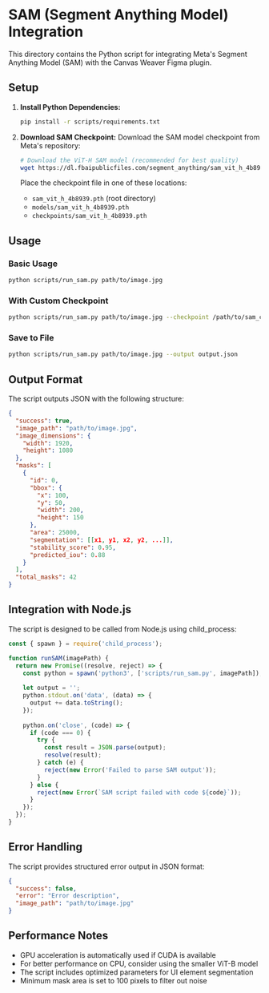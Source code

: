 # SAM (Segment Anything Model) Integration

This directory contains the Python script for integrating Meta's Segment Anything Model (SAM) with the Canvas Weaver Figma plugin.

## Setup

1. **Install Python Dependencies:**
   ```bash
   pip install -r scripts/requirements.txt
   ```

2. **Download SAM Checkpoint:**
   Download the SAM model checkpoint from Meta's repository:
   ```bash
   # Download the ViT-H SAM model (recommended for best quality)
   wget https://dl.fbaipublicfiles.com/segment_anything/sam_vit_h_4b8939.pth
   ```
   
   Place the checkpoint file in one of these locations:
   - `sam_vit_h_4b8939.pth` (root directory)
   - `models/sam_vit_h_4b8939.pth`
   - `checkpoints/sam_vit_h_4b8939.pth`

## Usage

### Basic Usage
```bash
python scripts/run_sam.py path/to/image.jpg
```

### With Custom Checkpoint
```bash
python scripts/run_sam.py path/to/image.jpg --checkpoint /path/to/sam_checkpoint.pth
```

### Save to File
```bash
python scripts/run_sam.py path/to/image.jpg --output output.json
```

## Output Format

The script outputs JSON with the following structure:

```json
{
  "success": true,
  "image_path": "path/to/image.jpg",
  "image_dimensions": {
    "width": 1920,
    "height": 1080
  },
  "masks": [
    {
      "id": 0,
      "bbox": {
        "x": 100,
        "y": 50,
        "width": 200,
        "height": 150
      },
      "area": 25000,
      "segmentation": [[x1, y1, x2, y2, ...]],
      "stability_score": 0.95,
      "predicted_iou": 0.88
    }
  ],
  "total_masks": 42
}
```

## Integration with Node.js

The script is designed to be called from Node.js using child_process:

```javascript
const { spawn } = require('child_process');

function runSAM(imagePath) {
  return new Promise((resolve, reject) => {
    const python = spawn('python3', ['scripts/run_sam.py', imagePath]);
    
    let output = '';
    python.stdout.on('data', (data) => {
      output += data.toString();
    });
    
    python.on('close', (code) => {
      if (code === 0) {
        try {
          const result = JSON.parse(output);
          resolve(result);
        } catch (e) {
          reject(new Error('Failed to parse SAM output'));
        }
      } else {
        reject(new Error(`SAM script failed with code ${code}`));
      }
    });
  });
}
```

## Error Handling

The script provides structured error output in JSON format:

```json
{
  "success": false,
  "error": "Error description",
  "image_path": "path/to/image.jpg"
}
```

## Performance Notes

- GPU acceleration is automatically used if CUDA is available
- For better performance on CPU, consider using the smaller ViT-B model
- The script includes optimized parameters for UI element segmentation
- Minimum mask area is set to 100 pixels to filter out noise